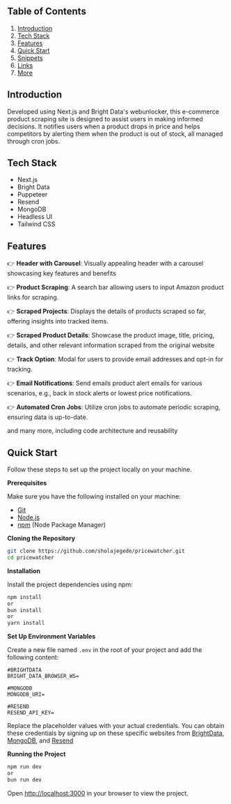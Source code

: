 ## Table of Contents

1. [Introduction](#introduction)
2. [Tech Stack](#tech-stack)
3. [Features](#features)
4. [Quick Start](#quick-start)
5. [Snippets](#snippets)
6. [Links](#links)
7. [More](#more)

## Introduction

Developed using Next.js and Bright Data's webunlocker, this e-commerce product scraping site is designed to assist users in making informed decisions. It notifies users when a product drops in price and helps competitors by alerting them when the product is out of stock, all managed through cron jobs.

## Tech Stack

- Next.js
- Bright Data
- Puppeteer
- Resend
- MongoDB
- Headless UI
- Tailwind CSS

## Features

👉 **Header with Carousel**: Visually appealing header with a carousel showcasing key features and benefits

👉 **Product Scraping**: A search bar allowing users to input Amazon product links for scraping.

👉 **Scraped Projects**: Displays the details of products scraped so far, offering insights into tracked items.

👉 **Scraped Product Details**: Showcase the product image, title, pricing, details, and other relevant information scraped from the original website

👉 **Track Option**: Modal for users to provide email addresses and opt-in for tracking.

👉 **Email Notifications**: Send emails product alert emails for various scenarios, e.g., back in stock alerts or lowest price notifications.

👉 **Automated Cron Jobs**: Utilize cron jobs to automate periodic scraping, ensuring data is up-to-date.

and many more, including code architecture and reusability 

## Quick Start

Follow these steps to set up the project locally on your machine.

**Prerequisites**

Make sure you have the following installed on your machine:

- [Git](https://git-scm.com/)
- [Node.js](https://nodejs.org/en)
- [npm](https://www.npmjs.com/) (Node Package Manager)

**Cloning the Repository**

```bash
git clone https://github.com/sholajegede/pricewatcher.git
cd pricewatcher
```

**Installation**

Install the project dependencies using npm:

```bash
npm install
or
bun install
or
yarn install
```

**Set Up Environment Variables**

Create a new file named `.env` in the root of your project and add the following content:

```env
#BRIGHTDATA
BRIGHT_DATA_BROWSER_WS=

#MONGODB
MONGODB_URI=

#RESEND
RESEND_API_KEY=
```

Replace the placeholder values with your actual credentials. You can obtain these credentials by signing up on these specific websites from [BrightData](https://brightdata.com/), [MongoDB](https://www.mongodb.com/), and [Resend](https://resend.com/)

**Running the Project**

```bash
npm run dev
or
bun run dev
```

Open [http://localhost:3000](http://localhost:3000) in your browser to view the project.
